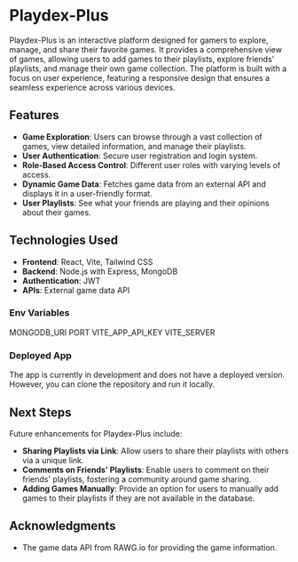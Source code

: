 # Playdex-Plus

Playdex-Plus is an interactive platform designed for gamers to explore, manage, and share their favorite games. It provides a comprehensive view of games, allowing users to add games to their playlists, explore friends' playlists, and manage their own game collection. The platform is built with a focus on user experience, featuring a responsive design that ensures a seamless experience across various devices.

## Features

- **Game Exploration**: Users can browse through a vast collection of games, view detailed information, and manage their playlists.
- **User Authentication**: Secure user registration and login system.
- **Role-Based Access Control**: Different user roles with varying levels of access.
- **Dynamic Game Data**: Fetches game data from an external API and displays it in a user-friendly format.
- **User Playlists**: See what your friends are playing and their opinions about their games.

## Technologies Used

- **Frontend**: React, Vite, Tailwind CSS
- **Backend**: Node.js with Express, MongoDB
- **Authentication**: JWT
- **APIs**: External game data API

### Env Variables

MONGODB_URI
PORT
VITE_APP_API_KEY
VITE_SERVER

### Deployed App

The app is currently in development and does not have a deployed version. However, you can clone the repository and run it locally.

## Next Steps

Future enhancements for Playdex-Plus include:

- **Sharing Playlists via Link**: Allow users to share their playlists with others via a unique link.
- **Comments on Friends' Playlists**: Enable users to comment on their friends' playlists, fostering a community around game sharing.
- **Adding Games Manually**: Provide an option for users to manually add games to their playlists if they are not available in the database.

##

## Acknowledgments

- The game data API from RAWG.io for providing the game information.
